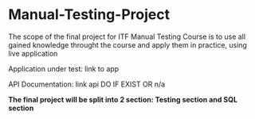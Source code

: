 # Manual-Testing-Project
The scope of the final project for ITF Manual Testing Course is to use all gained knowledge throught the course and apply them in practice, using live application

Application under test: link to app

API Documentation: link api DO IF EXIST OR n/a

**The final project will be split into 2 section: Testing section and SQL section**

